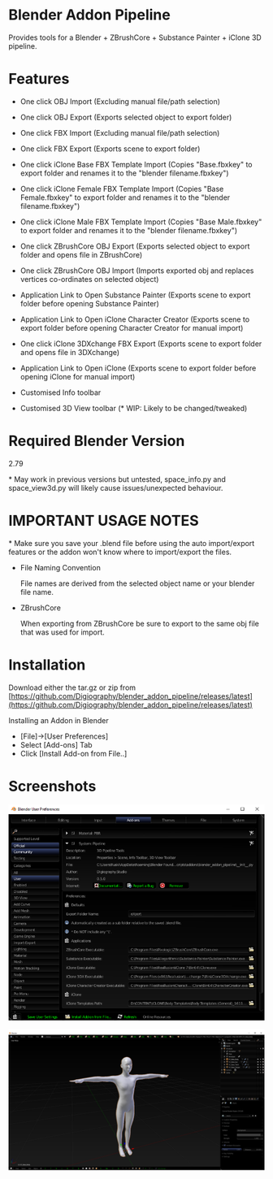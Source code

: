 # Blender Addon Pipeline

Provides tools for a Blender + ZBrushCore + Substance Painter + iClone 3D pipeline.

# Features

- One click OBJ Import (Excluding manual file/path selection)
- One click OBJ Export (Exports selected object to export folder)

- One click FBX Import (Excluding manual file/path selection)
- One click FBX Export (Exports scene to export folder)

- One click iClone Base FBX Template Import (Copies "Base.fbxkey" to export folder and renames it to the "blender filename.fbxkey")
- One click iClone Female FBX Template Import (Copies "Base Female.fbxkey" to export folder and renames it to the "blender filename.fbxkey")
- One click iClone Male FBX Template Import (Copies "Base Male.fbxkey" to export folder and renames it to the "blender filename.fbxkey")

- One click ZBrushCore OBJ Export (Exports selected object to export folder and opens file in ZBrushCore)
- One click ZBrushCore OBJ Import (Imports exported obj and replaces vertices co-ordinates on selected object)

- Application Link to Open Substance Painter (Exports scene to export folder before opening Substance Painter)
- Application Link to Open iClone Character Creator (Exports scene to export folder before opening Character Creator for manual import)
- One click iClone 3DXchange FBX Export (Exports scene to export folder and opens file in 3DXchange)
- Application Link to Open iClone (Exports scene to export folder before opening iClone for manual import)

- Customised Info toolbar
- Customised 3D View toolbar (* WIP: Likely to be changed/tweaked)

# Required Blender Version

2.79 

\* May work in previous versions but untested, space_info.py and space_view3d.py will likely cause issues/unexpected behaviour.

# IMPORTANT USAGE NOTES 

\* Make sure you save your .blend file before using the auto import/export features or the addon won't know where to import/export the files.

- File Naming Convention

    File names are derived from the selected object name or your blender file name.

- ZBrushCore

    When exporting from ZBrushCore be sure to export to the same obj file that was used for import.

# Installation

Download either the tar.gz or zip from [https://github.com/Digiography/blender_addon_pipeline/releases/latest](https://github.com/Digiography/blender_addon_pipeline/releases/latest)

Installing an Addon in Blender

- [File]->[User Preferences]
- Select [Add-ons] Tab
- Click [Install Add-on from File..]

# Screenshots

![alt](/screenshots/pipeline_prefs.png)

![alt](/screenshots/pipeline.png)
